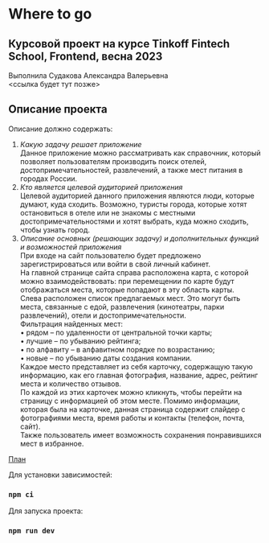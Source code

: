 # Where to go

## Курсовой проект на курсе Tinkoff Fintech School, Frontend, весна 2023
Выполнила Судакова Александра Валерьевна  
<ссылка будет тут позже>

## Описание проекта
Описание должно содержать:
1. *Какую задачу решает приложение*  
Данное приложение можно рассматривать как справочник, который позволяет пользователям производить поиск отелей, достопримечательностей, развлечений, а также мест питания в городах России.
2. *Кто является целевой аудиторией приложения*  
Целевой аудиторией данного приложения являются люди, которые думают, куда сходить. Возможно, туристы города, которые хотят остановиться в отеле или не знакомы с местными достопримечательностями и хотят выбрать, куда можно сходить, чтобы узнать город.
3. *Описание основных (решающих задачу) и дополнительных функций и возможностей приложения*  
При входе на сайт пользователю будет предложено зарегистрироваться или войти в свой личный кабинет.  
На главной странице сайта справа расположена карта, с которой можно взаимодействовать: при перемещении по карте будут отображаться места, которые попадают в эту область карты.  
Слева расположен список предлагаемых мест. Это могут быть места, связанные с едой, развлечения (кинотеатры, парки развлечений), отели и достопримечательности.  
Фильтрация найденных мест:  
•	рядом – по удаленности от центральной точки карты;  
•	лучшие – по убыванию рейтинга;  
•	по алфавиту –  в алфавитном порядке по возрастанию;  
•	новые – по убыванию даты создания компании.  
Каждое место представляет из себя карточку, содержащую такую информацию, как его главная фотография, название, адрес, рейтинг места и количество отзывов.  
По каждой из этих карточек можно кликнуть, чтобы перейти на страницу с информацией об этом месте. Помимо информации, которая была на карточке, данная страница содержит слайдер с фотографиями места, время работы и контакты (телефон, почта, сайт).  
Также пользователь имеет возможность сохранения понравившихся мест в избранное.

[План](https://docs.google.com/document/d/1r8LIuEX_w71j6Np-cXQunnFkjRgYZFn_KJPPyiR40uU/edit?usp=sharing)

Для установки зависимостей:

### `npm ci`  
  
Для запуска проекта:

### `npm run dev`

